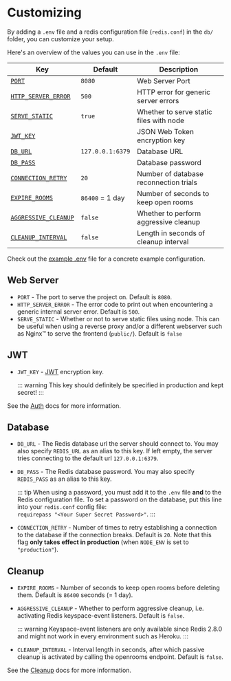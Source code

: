 # Customizing

By adding a `.env` file and a redis configuration file (`redis.conf`) in the
`db/` folder, you can customize your setup.

Here's an overview of the values you can use in the `.env` file:

| Key                                | Default          | Description                             |
| ---------------------------------- | ---------------- | --------------------------------------- |
| [`PORT`](#web-server)              | `8080`           | Web Server Port                         |
| [`HTTP_SERVER_ERROR`](#web-server) | `500`            | HTTP error for generic server errors    |
| [`SERVE_STATIC`](#web-server)      | `true`           | Whether to serve static files with node |
| [`JWT_KEY`](#jwt)                  |                  | JSON Web Token encryption key           |
| [`DB_URL`](#database)              | `127.0.0.1:6379` | Database URL                            |
| [`DB_PASS`](#database)             |                  | Database password                       |
| [`CONNECTION_RETRY`](#database)    | `20`             | Number of database reconnection trials  |
| [`EXPIRE_ROOMS`](#cleanup)         | `86400` = 1 day  | Number of seconds to keep open rooms    |
| [`AGGRESSIVE_CLEANUP`](#cleanup)   | `false`          | Whether to perform aggressive cleanup   |
| [`CLEANUP_INTERVAL`](#cleanup)     | `false`          | Length in seconds of cleanup interval   |

Check out the
[example .env](https://github.com/umcconnell/destroyer2/blob/main/.env.example)
file for a concrete example configuration.

## Web Server

-   `PORT` - The port to serve the project on. Default is `8080`.
-   `HTTP_SERVER_ERROR` - The error code to print out when encountering a
    generic internal server error. Default is `500`.
-   `SERVE_STATIC` - Whether or not to serve static files using node. This can
    be useful when using a reverse proxy and/or a different webserver such as
    Nginx™ to serve the frontend (`public/`). Default is `false`

## JWT

-   `JWT_KEY` - <abbr title="JSON Web Token">JWT</abbr> encryption key.

    ::: warning
    This key should definitely be specified in production and kept secret!
    :::

See the [Auth](../docs/auth.md) docs for more information.

## Database

-   `DB_URL` - The Redis database url the server should connect to. You may also
    specify `REDIS_URL` as an alias to this key. If left empty, the server tries
    connecting to the default url `127.0.0.1:6379`.
-   `DB_PASS` - The Redis database password. You may also specify `REDIS_PASS`
    as an alias to this key.

    ::: tip
    When using a password, you must add it to the `.env` file **and** to the
    Redis configuration file. To set a password on the database, put this line
    into your `redis.conf` config file:  
    `requirepass "<Your Super Secret Password>"`.
    :::

-   `CONNECTION_RETRY` - Number of times to retry establishing a connection to
    the database if the connection breaks. Default is `20`. Note that this
    flag **only takes effect in production** (when `NODE_ENV` is set to
    `"production"`).

## Cleanup

-   `EXPIRE_ROOMS` - Number of seconds to keep open rooms before deleting them.
    Default is `86400` seconds (= 1 day).

-   `AGGRESSIVE_CLEANUP` - Whether to perform aggressive cleanup, i.e.
    activating Redis keyspace-event listeners. Default is `false`.

    ::: warning
    Keyspace-event listeners are only available since Redis 2.8.0 and might not
    work in every environment such as Heroku.
    :::

-   `CLEANUP_INTERVAL` - Interval length in seconds, after which passive cleanup
    is activated by calling the openrooms endpoint. Default is `false`.

See the [Cleanup](../docs/cleanup.md) docs for more information.
